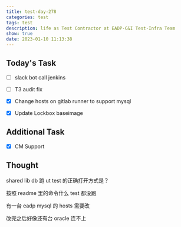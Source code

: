 ```yaml
---
title: test-day-278
categories: test
tags: test
description: life as Test Contractor at EADP-C&I Test-Infra Team
show: true
date: 2023-01-10 11:13:38
---
```

## Today's Task

- [ ] slack bot call jenkins

- [ ] T3 audit fix

- [x] Change hosts on gitlab runner to support mysql

- [x] Update Lockbox baseimage

## Additional Task

- [x] CM Support

## Thought

shared lib db 跑 ut test 的正确打开方式是？

按照 readme 里的命令什么 test 都没跑

有一台 eadp mysql 的 hosts 需要改

改完之后好像还有台 oracle 连不上
